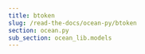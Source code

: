 ```yaml
---
title: btoken
slug: /read-the-docs/ocean-py/btoken
section: ocean.py
sub_section: ocean_lib.models
---
```

